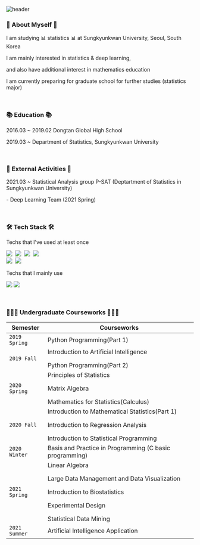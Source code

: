 ![header](https://capsule-render.vercel.app/api?type=waving&color=auto&height=300&section=header&text=Hyungyeong&nbsp;Hong's&nbsp;Github&fontSize=50&fontAlign=50)

<h3 align="left">👀  About Myself 👀 </h3>
<p align="left"> I am studying 📊  statistics 📊 at Sungkyunkwan University, Seoul, South Korea </p>
<p align="left"> I am mainly interested in statistics & deep learning, </p>
<p align="left"> and also have additional interest in mathematics education </p>
<p align="left"> I am currently preparing for graduate school for further studies (statistics major) </p>

<br>

<h3 align="left">📚  Education 📚 </h3>
<p align="left"> 2016.03 ~ 2019.02 Dongtan Global High School </p>
<p align="left"> 2019.03 ~ Department of Statistics, Sungkyunkwan University </p>

<br>

<h3 align="left">📎  External Activities 📎 </h3>
<p align="left"> 2021.03 ~ Statistical Analysis group P-SAT (Deptartment of Statistics in Sungkyunkwan University) </p>
<p align="left"> - Deep Learning Team (2021 Spring) </p>

<br>

<h3 align="left">🛠  Tech Stack 🛠</h3>

<p align="left"> Techs that I've used at least once </p>

<p align="left">
  <img src="https://img.shields.io/badge/R-276DC3?style=flat-square&logo=R&logoColor=white"/></a>&nbsp
  <img src="https://img.shields.io/badge/Python-3766AB?style=flat-square&logo=Python&logoColor=white"/></a>&nbsp
  <img src="https://img.shields.io/badge/C++-00599C?style=flat-square&logo=C++&logoColor=white"/></a>&nbsp
  <img src="https://img.shields.io/badge/C-A8B9CC?style=flat-square&logo=C&logoColor=white"/></a>&nbsp
  <br>
  <img src="https://img.shields.io/badge/Keras-D00000?style=flat-square&logo=Keras&logoColor=white"/></a>&nbsp
  <img src=https://img.shields.io/badge/TensorFlow-FF6F00?style=flat-square&logo=TensorFlow&logoColor=white>
</p>

<p align="left"> Techs that I mainly use </p>
<p align="left">
  <img src="https://img.shields.io/badge/R-276DC3?style=flat-square&logo=R&logoColor=white"/></a>
  <img src="https://img.shields.io/badge/Python-3766AB?style=flat-square&logo=Python&logoColor=white"/></a>
</p>

<br>

<h3 align="left">🙋🏻‍♀️ Undergraduate Courseworks 🙋🏻‍♀️</h3>

| Semester          | Courseworks                                                                                                                                           |
|-------------------|-------------------------------------------------------------------------------------------------------------------------------------------------------|
| ```2019 Spring``` | Python Programming(Part 1)                                                                                                                            |
| ```2019 Fall```   | Introduction to Artificial Intelligence </p>Python Programming(Part 2)                                                                                |
| ```2020 Spring``` | Principles of Statistics </p>Matrix Algebra </p>Mathematics for Statistics(Calculus)                                                                  |
| ```2020 Fall```   | Introduction to Mathematical Statistics(Part 1) </p>Introduction to Regression Analysis </p>Introduction to Statistical Programming                   |
| ```2020 Winter``` | Basis and Practice in Programming (C basic programming)                                                                                               |
| ```2021 Spring``` | Linear Algebra </p>Large Data Management and Data Visualization </p>Introduction to Biostatistics </p>Experimental Design </p>Statistical Data Mining |
| ```2021 Summer```   | Artificial Intelligence Application |
